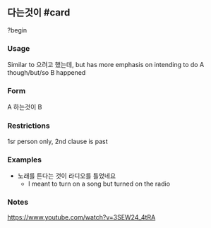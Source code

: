 ## 다는것이 #card
?begin
### Usage
Similar to 으려고 했는데, but has more emphasis on intending to do A though/but/so B happened
### Form
A 하는것이 B
### Restrictions
1sr person only, 2nd clause is past
### Examples
* 노래를 튼다는 것이 라디오를 틀었네요
	* I meant to turn on a song but turned on the radio

### Notes
https://www.youtube.com/watch?v=3SEW24_4tRA